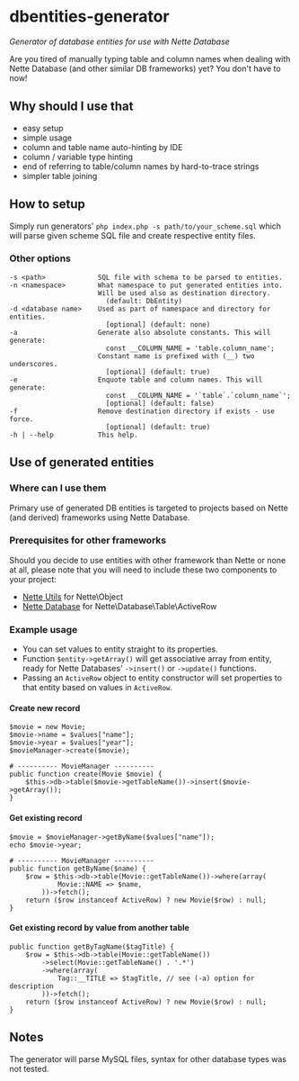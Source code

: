 # dbentities-generator
*Generator of database entities for use with Nette Database*

Are you tired of manually typing table and column names when dealing with Nette Database (and other similar DB frameworks) yet? You don't have to now!

## Why should I use that
- easy setup
- simple usage
- column and table name auto-hinting by IDE
- column / variable type hinting
- end of referring to table/column names by hard-to-trace strings
- simpler table joining

## How to setup
Simply run generators' `php index.php -s path/to/your_scheme.sql` which will parse given scheme SQL file and create respective entity files.

### Other options
    -s <path>             SQL file with schema to be parsed to entities.
    -n <namespace>        What namespace to put generated entities into. 
                          Will be used also as destination directory.
                            (default: DbEntity)
    -d <database name>    Used as part of namespace and directory for entities.
                            [optional] (default: none)
    -a                    Generate also absolute constants. This will generate: 
                            const __COLUMN_NAME = 'table.column_name';
                          Constant name is prefixed with (__) two underscores.
                            [optional] (default: true)
    -e                    Enquote table and column names. This will generate: 
                            const __COLUMN_NAME = '`table`.`column_name`';
                            [optional] (default: false)
    -f                    Remove destination directory if exists - use force.
                            [optional] (default: true)
    -h | --help           This help.

## Use of generated entities

### Where can I use them
Primary use of generated DB entities is targeted to projects based on Nette (and derived) frameworks using Nette Database.

### Prerequisites for other frameworks
Should you decide to use entities with other framework than Nette or none at all, please note that you will need to include these two components to your project:

- [Nette Utils](https://github.com/nette/utils) for Nette\Object
- [Nette Database](https://github.com/nette/database) for Nette\Database\Table\ActiveRow

### Example usage

- You can set values to entity straight to its properties.
- Function `$entity->getArray()` will get associative array from entity, ready for Nette Databases' `->insert()` or `->update()` functions.
- Passing an `ActiveRow` object to entity constructor will set properties to that entity based on values in `ActiveRow`.

#### Create new record

	$movie = new Movie;
	$movie->name = $values["name"];
	$movie->year = $values["year"];
	$movieManager->create($movie);

	# ---------- MovieManager ----------
	public function create(Movie $movie) {
		$this->db->table($movie->getTableName())->insert($movie->getArray());
	}

#### Get existing record
	
	$movie = $movieManager->getByName($values["name"]);
	echo $movie->year;
	
	# ---------- MovieManager ----------
	public function getByName($name) {
		$row = $this->db->table(Movie::getTableName())->where(array(
				Movie::NAME => $name,
			))->fetch();
		return ($row instanceof ActiveRow) ? new Movie($row) : null;
	}
	
#### Get existing record by value from another table
	public function getByTagName($tagTitle) {
		$row = $this->db->table(Movie::getTableName())
			->select(Movie::getTableName() . '.*')
			->where(array(
				Tag::__TITLE => $tagTitle, // see (-a) option for description
			))->fetch();
		return ($row instanceof ActiveRow) ? new Movie($row) : null;
	}

## Notes
The generator will parse MySQL files, syntax for other database types was not tested.